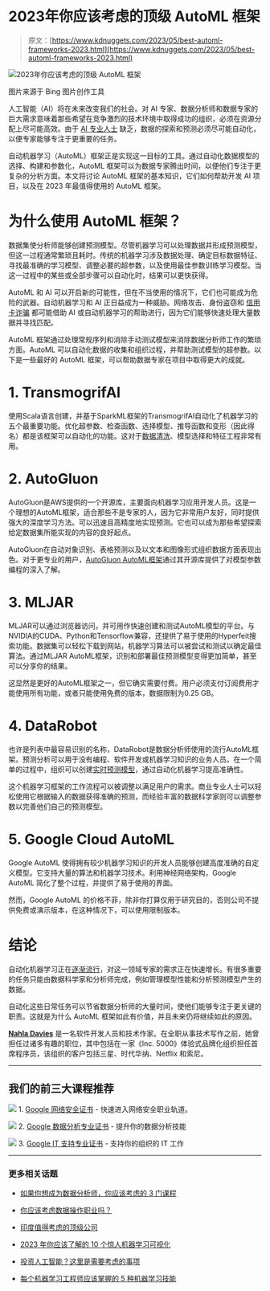 # 2023年你应该考虑的顶级 AutoML 框架

> 原文：[https://www.kdnuggets.com/2023/05/best-automl-frameworks-2023.html](https://www.kdnuggets.com/2023/05/best-automl-frameworks-2023.html)

![2023年你应该考虑的顶级 AutoML 框架](../Images/e109be878603fba2ee80417d954ddeef.png)

图片来源于 Bing 图片创作工具

人工智能（AI）将在未来改变我们的社会。对 AI 专家、数据分析师和数据专家的巨大需求意味着那些希望在竞争激烈的技术环境中取得成功的组织，必须在资源分配上尽可能高效。由于 [AI 专业人士](https://www.kdnuggets.com/2022/08/indemand-artificial-intelligence-skills-learn-2022.html) 缺乏，数据的探索和预测必须尽可能自动化，以便专家能够专注于更重要的任务。

自动机器学习（AutoML）框架正是实现这一目标的工具。通过自动化数据模型的选择、构建和参数化，AutoML 框架可以为数据专家腾出时间，以便他们专注于更复杂的分析方面。本文将讨论 AutoML 框架的基本知识，它们如何帮助开发 AI 项目，以及在 2023 年最值得使用的 AutoML 框架。

# 为什么使用 AutoML 框架？

数据集使分析师能够创建预测模型。尽管机器学习可以处理数据并形成预测模型，但这一过程通常繁琐且耗时。传统的机器学习涉及数据处理、确定目标数据特征、寻找最准确的学习模型、调整必要的超参数，以及使用最佳参数训练学习模型。当这一过程中的某些或全部步骤可以自动化时，结果可以更快获得。

AutoML 和 AI 可以开启新的可能性，但在不当使用的情况下，它们也可能成为危险的武器。自动机器学习和 AI 正日益成为一种威胁。网络攻击、身份盗窃和 [信用卡诈骗](https://www.aura.com/learn/credit-card-scams) 都可能借助 AI 或自动机器学习的帮助进行，因为它们能够快速处理大量数据并寻找匹配。

AutoML 框架通过处理常规序列和消除手动测试模型来消除数据分析师工作的繁琐方面。AutoML 可以自动化数据的收集和组织过程，并帮助测试模型的超参数。以下是一些最好的 AutoML 框架，可以帮助数据专家在项目中取得更大的成就。

# 1\. TransmogrifAI

使用Scala语言创建，并基于SparkML框架的TransmogrifAI自动化了机器学习的五个最重要功能。优化超参数、检查函数、选择模型、推导函数和变形（因此得名）都是该框架可以自动化的功能。这对于[数据清洗](https://www.tableau.com/learn/articles/what-is-data-cleaning)、模型选择和特征工程非常有用。

# 2\. AutoGluon

AutoGluon是AWS提供的一个开源库，主要面向机器学习应用开发人员。这是一个理想的AutoML框架，适合那些不是专家的人，因为它非常用户友好，同时提供强大的深度学习方法。可以迅速且高精度地实现预测。它也可以成为那些希望探索给定数据集所能实现的内容的良好起点。

AutoGluon在自动对象识别、表格预测以及以文本和图像形式组织数据方面表现出色。对于更专业的用户，[AutoGluon AutoML框架](/2020/01/amazon-automl-autogluon-architectures-know-about.html)通过其开源库提供了对模型参数编程的深入了解。

# 3\. MLJAR

MLJAR可以通过浏览器访问，并可用作快速创建和测试AutoML模型的平台。与NVIDIA的CUDA、Python和Tensorflow兼容，还提供了易于使用的Hyperfeit搜索功能。数据集可以轻松下载到网站，机器学习算法可以被尝试和测试以确定最佳算法。通过MLJAR AutoML框架，识别和部署最佳预测模型变得更加简单，甚至可以分享你的结果。

这显然是更好的AutoML框架之一，但它确实需要付费。用户必须支付订阅费用才能使用所有功能，或者只能使用免费的版本，数据限制为0.25 GB。

# 4\. DataRobot

也许是列表中最容易识别的名称，DataRobot是数据分析师使用的流行AutoML框架。预测分析可以用于没有编程、软件开发或机器学习知识的业务人员。在一个简单的过程中，组织可以创建[实时预测模型](/2020/02/h1o-trust-understand-predictive-models.html)，通过自动化机器学习提高准确性。

这个机器学习框架的工作流程可以被调整以满足用户的需求。商业专业人士可以轻松使用它根据输入的数据获得准确的预测，而经验丰富的数据科学家则可以调整参数以完善他们自己的预测模型。

# 5\. Google Cloud AutoML

Google AutoML 使得拥有较少机器学习知识的开发人员能够创建高度准确的自定义模型。它支持大量的算法和机器学习技术。利用神经网络架构，Google AutoML 简化了整个过程，并提供了易于使用的界面。

然而，Google AutoML 的价格不菲，除非你打算仅用于研究目的，否则公司不提供免费或演示版本，在这种情况下，可以使用限制版本。

# 结论

自动化机器学习正在[逐渐流行](https://www.forbes.com/sites/serenitygibbons/2023/02/02/2023-business-predictions-as-ai-and-automation-rise-in-popularity/)，对这一领域专家的需求正在快速增长。有很多重要的任务只能由数据科学家和分析师完成，例如管理模型性能和分析预测模型产生的数据。

自动化这些日常任务可以节省数据分析师的大量时间，使他们能够专注于更关键的职责。这就是为什么 AutoML 框架如此有价值，并且未来仍将继续如此的原因。

**[Nahla Davies](http://nahlawrites.com/)** 是一名软件开发人员和技术作家。在全职从事技术写作之前，她曾担任过诸多有趣的职位，其中包括在一家《Inc. 5000》体验式品牌化组织担任首席程序员，该组织的客户包括三星、时代华纳、Netflix 和索尼。

* * *

## 我们的前三大课程推荐

![](../Images/0244c01ba9267c002ef39d4907e0b8fb.png) 1\. [Google 网络安全证书](https://www.kdnuggets.com/google-cybersecurity) - 快速进入网络安全职业轨道。

![](../Images/e225c49c3c91745821c8c0368bf04711.png) 2\. [Google 数据分析专业证书](https://www.kdnuggets.com/google-data-analytics) - 提升你的数据分析技能

![](../Images/0244c01ba9267c002ef39d4907e0b8fb.png) 3\. [Google IT 支持专业证书](https://www.kdnuggets.com/google-itsupport) - 支持你的组织的 IT 工作

* * *

### 更多相关话题

+   [如果你想成为数据分析师，你应该考虑的 3 门课程](https://www.kdnuggets.com/3-courses-you-should-consider-if-you-want-to-become-a-data-analyst)

+   [你应该考虑数据操作职业吗？](https://www.kdnuggets.com/2023/05/consider-dataops-career.html)

+   [印度值得考虑的顶级公司](https://www.kdnuggets.com/top-companies-in-india-to-consider-for-employment)

+   [2023 年你应该了解的 10 个惊人机器学习可视化](https://www.kdnuggets.com/2022/11/10-amazing-machine-learning-visualizations-know-2023.html)

+   [投资人工智能？这里是需要考虑的事项](https://www.kdnuggets.com/investing-in-ai-here-is-what-to-consider)

+   [每个机器学习工程师应该掌握的 5 种机器学习技能](https://www.kdnuggets.com/2023/03/5-machine-learning-skills-every-machine-learning-engineer-know-2023.html)

